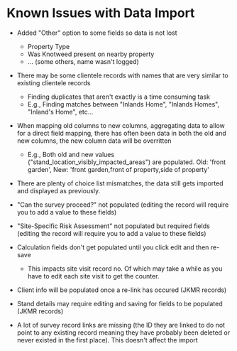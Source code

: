 # Known Issues with Data Import

- Added "Other" option to some fields so data is not lost

  - Property Type
  - Was Knotweed present on nearby property
  - ... (some others, name wasn't logged)

- There may be some clientele records with names that are very similar to existing clientele records

  - Finding duplicates that aren't exactly is a time consuming task
  - E.g., Finding matches between "Inlands Home", "Inlands Homes", "Inland's Home", etc...

- When mapping old columns to new columns, aggregating data to allow for a direct field mapping, there has often been data in both the old and new columns, the new column data will be overritten

  - E.g., Both old and new values ("stand_location_visibly_impacted_areas") are populated. Old: 'front garden', New: 'front garden,front of property,side of property'

- There are plenty of choice list mismatches, the data still gets imported and displayed as previously.

- "Can the survey proceed?" not populated (editing the record will require you to add a value to these fields)
- "Site-Specific Risk Assessment" not populated but required fields (editing the record will require you to add a value to these fields)

- Calculation fields don't get populated until you click edit and then re-save

  - This impacts site visit record no. Of which may take a while as you have to edit each site visit to get the counter.

- Client info will be populated once a re-link has occured (JKMR records)
- Stand details may require editing and saving for fields to be populated (JKMR records)

- A lot of survey record links are missing (the ID they are linked to do not point to any existing record meaning they have probably been deleted or never existed in the first place). This doesn't affect the import
